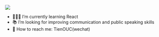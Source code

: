 ![](https://tva1.sinaimg.cn/large/007S8ZIlly1ghn5auw5nrj304203u0sl.jpg)

- 🧑🏻‍💻 I’m currently learning React
- 📚 I’m looking for improving communication and public speaking skills
- 📩 How to reach me:  TienOUC(wechat)
